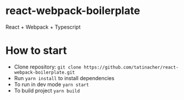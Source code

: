 # react-webpack-boilerplate

React + Webpack + Typescript

# How to start

- Clone repository: `git clone https://github.com/tatinacher/react-webpack-boilerplate.git`
- Run `yarn install` to install dependencies
- To run in dev mode `yarn start`
- To build project `yarn build`
